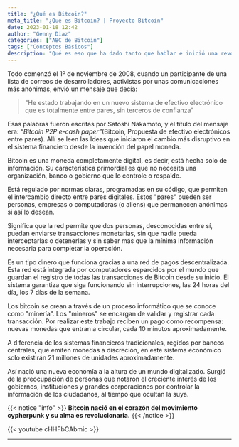 ```yaml
---
title: "¿Qué es Bitcoin?"
meta_title: "¿Qué es Bitcoin? | Proyecto Bitcoin"
date: 2023-01-18 12:42
author: "Genny Diaz"
categories: ["ABC de Bitcoin"]
tags: ["Conceptos Básicos"]
description: "Qué es eso que ha dado tanto que hablar e inició una revolución de monedas digitales. Es Bitcon"
---
```


Todo comenzó el 1º de noviembre de 2008, cuando un participante de una lista de correos de desarrolladores, activistas por unas comunicaciones más anónimas, envió un mensaje que decía:

>"He estado trabajando en un nuevo sistema de efectivo electrónico que es totalmente entre pares, sin terceros de confianza"

Esas palabras fueron escritas por Satoshi Nakamoto, y el título del mensaje era: *“Bitcoin P2P e-cash paper”*(Bitcoin, Propuesta de efectivo electrónicos entre pares). Allí se leen las Ideas que iniciaron el cambio más disruptivo en el sistema financiero desde la invención del papel moneda.

Bitcoin es una moneda completamente digital, es decir, está hecha solo de información. Su característica primordial es que no necesita una organización, banco o gobierno que lo controle o respalde.

Está regulado por normas claras, programadas en su código, que permiten el intercambio directo entre pares digitales. Estos "pares" pueden ser personas, empresas o computadoras (o aliens) que permanecen anónimas si así lo desean.

Significa que la red permite que dos personas, desconocidas entre sí, puedan enviarse transacciones monetarias, sin que nadie pueda interceptarlas o detenerlas y sin saber más que la mínima información necesaria para completar la operación.

Es un tipo dinero que funciona gracias a una red de pagos descentralizada. Esta red está integrada por computadores esparcidos por el mundo que guardan el registro de todas las transacciones de Bitcoin desde su inicio. El sistema garantiza que siga funcionando sin interrupciones, las 24 horas del día, los 7 días de la semana.

Los bitcoin se crean a través de un proceso informático que se conoce como "minería". Los "mineros" se encargan de validar y registrar cada transacción. Por realizar este trabajo reciben un pago como recompensa: nuevas monedas que entran a circular, cada 10 minutos aproximadamente.

A diferencia de los sistemas financieros tradicionales, regidos por bancos centrales, que emiten monedas a discreción, en este sistema económico solo existirán 21 millones de unidades aproximadamente.

Así nació una nueva economía a la altura de un mundo digitalizado. Surgió de la preocupación de personas que notaron el creciente interés de los gobiernos, instituciones y grandes corporaciones por controlar la información de los ciudadanos, al tiempo que ocultan la suya.

{{< notice "info" >}}
**Bitcoin nació en el corazón del movimiento cypherpunk y su alma es revolucionaria.**
{{< /notice >}}

{{< youtube cHHFbCAbmic >}}

<hr>
